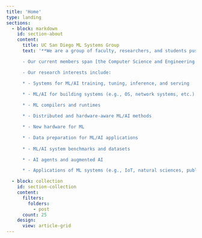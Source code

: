 ```yaml
---
title: 'Home'
type: landing
sections:
  - block: markdown
    id: section-about
    content:
      title: UC San Diego ML Systems Group
      text: '**We are a group of faculty, researchers, and students pushing the frontiers of systems for machine learning (ML) and artificial intelligence (AI) and their applications**.

      - Our current members span [the Computer Science and Engineering Department](https://cse.ucsd.edu/) (CSE) and [the Halıcıoğlu Data Science Institute](https://datascience.ucsd.edu/) (HDSI) [the Computer Science and Engineering Department](https://cse.ucsd.edu/) at [the University of California, San Diego](https://ucsd.edu/).

      - Our research interests include:

      * - Systems for ML/AI training, tuning, inference, and serving
  
      * - ML/AI for building systems (e.g., OS, network systems, etc.)

      *	- ML compilers and runtimes

      *	- Distributed and hardware-aware ML/AI methods

      *	- New hardware for ML

      *	- Data preparation for ML/AI applications
 
      *	- ML/AI system benchmarks and datasets

      *	- AI agents and augmented AI

      *	- Applications of ML systems (e.g., IoT, natural sciences, public health, etc.)'

  - block: collection
    id: section-collection
    content:
      filters:
        folders:
          - post
      count: 25
    design:
      view: article-grid
---
```

